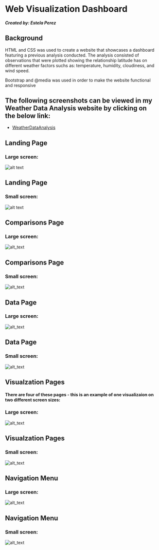 # Web Visualization Dashboard


##### Created by: Estela Perez

##


## Background

HTML and CSS was used to create a website that showcases a dashboard featuring a previous analysis conducted. The analysis consisted of observations that were plotted showing the relationship latitude has on different weather factors suchs as: temperature, humidity, cloudiness, and wind speed.

Bootstrap and @media was used in order to make the website functional and responsive

## The following screenshots can be viewed in my Weather Data Analysis website by clicking on the below link: 
* [WeatherDataAnalysis](https://)


## Landing Page
### Large screen:

![alt text](Miscellaneous/landing_page_lg.png)

## Landing Page
### Small screen:
![alt text](Miscellaneous/landing_page_sm.png)


## Comparisons Page
### Large screen:
![alt_text](Miscellaneous/comparison_page._lg.png)

## Comparisons Page
### Small screen:
![alt_text](Miscellaneous/comparison_page_sm.png)

## Data Page
### Large screen:
![alt_text](Miscellaneous/data_page_lg.png)

## Data Page
### Small screen:
![alt_text](Miscellaneous/data_page_sm.png)

## Visualzation Pages
#### There are four of these pages - this is an example of one visualizaion on two different screen sizes:
### Large screen:
![alt_text](Miscellaneous/visualizations_page_lg.png)

## Visualzation Pages
### Small screen:
![alt_text](Miscellaneous/visualizations_page_sm.png)

## Navigation Menu
### Large screen:
![alt_text](Miscellaneous/navigation_menu_lg.png)

## Navigation Menu
### Small screen:
![alt_text](Miscellaneous/navigation_menu_sm.png)





  
